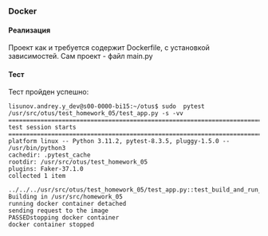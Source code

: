 ### Docker

#### Реализация

Проект как и требуется содержит  Dockerfile, с установкой зависимостей. Сам проект - файл main.py


#### Тест

Тест пройден успешно:
```
lisunov.andrey.y_dev@s00-0000-bi15:~/otus$ sudo  pytest /usr/src/otus/test_homework_05/test_app.py -s -vv
============================================================================================================ test session starts ============================================================================================================
platform linux -- Python 3.11.2, pytest-8.3.5, pluggy-1.5.0 -- /usr/bin/python3
cachedir: .pytest_cache
rootdir: /usr/src/otus/test_homework_05
plugins: Faker-37.1.0
collected 1 item

../../../usr/src/otus/test_homework_05/test_app.py::test_build_and_run_app Building in /usr/src/homework_05
running docker container detached
sending request to the image
PASSEDstopping docker container
docker container stopped

```
